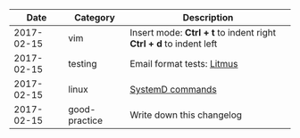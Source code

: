 |Date|Category|Description|
|---|---|---|
|2017-02-15|vim|Insert mode: **Ctrl + t** to indent right **Ctrl + d** to indent left|
|2017-02-15|testing|Email format tests: [Litmus](https://litmus.com)|
|2017-02-15|linux|[SystemD commands](/subjects/systemd.md)|
|2017-02-15|good-practice|Write down this changelog|
